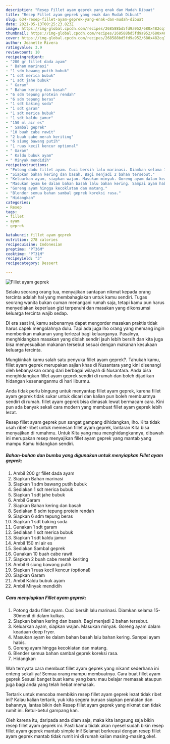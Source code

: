 ```yaml
---
description: "Resep Fillet ayam geprek yang enak dan Mudah Dibuat"
title: "Resep Fillet ayam geprek yang enak dan Mudah Dibuat"
slug: 634-resep-fillet-ayam-geprek-yang-enak-dan-mudah-dibuat
date: 2021-05-13T00:25:23.823Z
image: https://img-global.cpcdn.com/recipes/268588bd5fd9a952/680x482cq70/fillet-ayam-geprek-foto-resep-utama.jpg
thumbnail: https://img-global.cpcdn.com/recipes/268588bd5fd9a952/680x482cq70/fillet-ayam-geprek-foto-resep-utama.jpg
cover: https://img-global.cpcdn.com/recipes/268588bd5fd9a952/680x482cq70/fillet-ayam-geprek-foto-resep-utama.jpg
author: Jeanette Rivera
ratingvalue: 3.9
reviewcount: 10
recipeingredient:
- "200 gr fillet dada ayam"
- " Bahan marinasi"
- "1 sdm bawang putih bubuk"
- "1 sdt merica bubuk"
- "1 sdt jahe bubuk"
- " Garam"
- " Bahan kering dan basah"
- "6 sdm tepung protein rendah"
- "6 sdm tepung beras"
- "1 sdt baking soda"
- "1 sdt garam"
- "1 sdt merica bubuk"
- "1 sdt kaldu jamur"
- "150 ml air es"
- " Sambal geprek"
- "10 buah cabe rawit"
- "2 buah cabe merah keriting"
- "6 siung bawang putih"
- "1 ruas kecil kencur optional"
- " Garam"
- " Kaldu bubuk ayam"
- " Minyak mendidih"
recipeinstructions:
- "Potong dadu fillet ayam. Cuci bersih lalu marinasi. Diamkan selama 15-30menit di dalam kulkas."
- "Siapkan bahan kering dan basah. Bagi menjadi 2 bahan tersebut."
- "Keluarkan ayam, siapkan wajan. Masukan minyak. Goreng ayam dalam keadaan deep fryer."
- "Masukan ayam ke dalam bahan basah lalu bahan kering. Sampai ayam habis."
- "Goreng ayam hingga kecoklatan dan matang."
- "Blender semua bahan sambal geprek koreksi rasa."
- "Hidangkan"
categories:
- Resep
tags:
- fillet
- ayam
- geprek

katakunci: fillet ayam geprek 
nutrition: 278 calories
recipecuisine: Indonesian
preptime: "PT36M"
cooktime: "PT31M"
recipeyield: "3"
recipecategory: Dessert

---
```



![Fillet ayam geprek](https://img-global.cpcdn.com/recipes/268588bd5fd9a952/680x482cq70/fillet-ayam-geprek-foto-resep-utama.jpg)

Selaku seorang orang tua, menyajikan santapan nikmat kepada orang tercinta adalah hal yang membahagiakan untuk kamu sendiri. Tugas seorang  wanita bukan cuman menangani rumah saja, tetapi kamu pun harus menyediakan keperluan gizi terpenuhi dan masakan yang dikonsumsi keluarga tercinta wajib sedap.

Di era  saat ini, kamu sebenarnya dapat mengorder masakan praktis tidak harus capek mengolahnya dulu. Tapi ada juga lho orang yang memang ingin memberikan makanan yang terlezat bagi keluarganya. Pasalnya, menghidangkan masakan yang diolah sendiri jauh lebih bersih dan kita juga bisa menyesuaikan makanan tersebut sesuai dengan makanan kesukaan keluarga tercinta. 



Mungkinkah kamu salah satu penyuka fillet ayam geprek?. Tahukah kamu, fillet ayam geprek merupakan sajian khas di Nusantara yang kini disenangi oleh kebanyakan orang dari berbagai wilayah di Nusantara. Anda bisa menghidangkan fillet ayam geprek sendiri di rumah dan boleh dijadikan hidangan kesenanganmu di hari liburmu.

Anda tidak perlu bingung untuk menyantap fillet ayam geprek, karena fillet ayam geprek tidak sukar untuk dicari dan kalian pun boleh membuatnya sendiri di rumah. fillet ayam geprek bisa dimasak lewat bermacam cara. Kini pun ada banyak sekali cara modern yang membuat fillet ayam geprek lebih lezat.

Resep fillet ayam geprek pun sangat gampang dihidangkan, lho. Kita tidak usah ribet-ribet untuk memesan fillet ayam geprek, lantaran Kita bisa menyajikan di rumahmu. Untuk Kita yang mau menghidangkannya, dibawah ini merupakan resep menyajikan fillet ayam geprek yang mantab yang mampu Kamu hidangkan sendiri.

<!--inarticleads1-->

##### Bahan-bahan dan bumbu yang digunakan untuk menyiapkan Fillet ayam geprek:

1. Ambil 200 gr fillet dada ayam
1. Siapkan  Bahan marinasi
1. Siapkan 1 sdm bawang putih bubuk
1. Sediakan 1 sdt merica bubuk
1. Siapkan 1 sdt jahe bubuk
1. Ambil  Garam
1. Siapkan  Bahan kering dan basah
1. Sediakan 6 sdm tepung protein rendah
1. Siapkan 6 sdm tepung beras
1. Siapkan 1 sdt baking soda
1. Gunakan 1 sdt garam
1. Sediakan 1 sdt merica bubuk
1. Siapkan 1 sdt kaldu jamur
1. Ambil 150 ml air es
1. Sediakan  Sambal geprek
1. Gunakan 10 buah cabe rawit
1. Siapkan 2 buah cabe merah keriting
1. Ambil 6 siung bawang putih
1. Siapkan 1 ruas kecil kencur (optional)
1. Siapkan  Garam
1. Ambil  Kaldu bubuk ayam
1. Ambil  Minyak mendidih




<!--inarticleads2-->

##### Cara menyiapkan Fillet ayam geprek:

1. Potong dadu fillet ayam. Cuci bersih lalu marinasi. Diamkan selama 15-30menit di dalam kulkas.
1. Siapkan bahan kering dan basah. Bagi menjadi 2 bahan tersebut.
1. Keluarkan ayam, siapkan wajan. Masukan minyak. Goreng ayam dalam keadaan deep fryer.
1. Masukan ayam ke dalam bahan basah lalu bahan kering. Sampai ayam habis.
1. Goreng ayam hingga kecoklatan dan matang.
1. Blender semua bahan sambal geprek koreksi rasa.
1. Hidangkan




Wah ternyata cara membuat fillet ayam geprek yang nikamt sederhana ini enteng sekali ya! Semua orang mampu membuatnya. Cara buat fillet ayam geprek Sesuai banget buat kamu yang baru mau belajar memasak ataupun juga bagi anda yang telah hebat memasak.

Tertarik untuk mencoba membikin resep fillet ayam geprek lezat tidak ribet ini? Kalau kalian tertarik, yuk kita segera buruan siapkan peralatan dan bahannya, lantas bikin deh Resep fillet ayam geprek yang nikmat dan tidak rumit ini. Betul-betul gampang kan. 

Oleh karena itu, daripada anda diam saja, maka kita langsung saja bikin resep fillet ayam geprek ini. Pasti kamu tiidak akan nyesel sudah bikin resep fillet ayam geprek mantab simple ini! Selamat berkreasi dengan resep fillet ayam geprek mantab tidak rumit ini di rumah kalian masing-masing,oke!.

